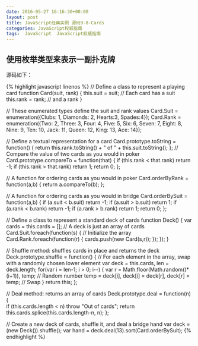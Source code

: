 ```yaml
---
date: 2016-05-27 16:16:30+00:00
layout: post
title: JavaScript经典实例 源码9-8-Cards
categories: JavaScript权威指南
tags:  JavaScript  JavaScript权威指南
---
```

使用枚举类型来表示一副扑克牌
----------------

源码如下：

{% highlight javascript linenos %}
// Define a class to represent a playing card
function Card(suit, rank) {
    this.suit = suit;         // Each card has a suit
    this.rank = rank;         // and a rank
}

// These enumerated types define the suit and rank values
Card.Suit = enumeration({Clubs: 1, Diamonds: 2, Hearts:3, Spades:4});
Card.Rank = enumeration({Two: 2, Three: 3, Four: 4, Five: 5, Six: 6,
                         Seven: 7, Eight: 8, Nine: 9, Ten: 10,
                         Jack: 11, Queen: 12, King: 13, Ace: 14});

// Define a textual representation for a card
Card.prototype.toString = function() {
    return this.rank.toString() + " of " + this.suit.toString();
};
// Compare the value of two cards as you would in poker
Card.prototype.compareTo = function(that) {
    if (this.rank < that.rank) return -1;
    if (this.rank > that.rank) return 1;
    return 0;
};

// A function for ordering cards as you would in poker
Card.orderByRank = function(a,b) { return a.compareTo(b); };

// A function for ordering cards as you would in bridge 
Card.orderBySuit = function(a,b) {
    if (a.suit < b.suit) return -1;
    if (a.suit > b.suit) return 1;
    if (a.rank < b.rank) return -1;
    if (a.rank > b.rank) return  1;
    return 0;
};


// Define a class to represent a standard deck of cards
function Deck() {
    var cards = this.cards = [];     // A deck is just an array of cards
    Card.Suit.foreach(function(s) {  // Initialize the array
                          Card.Rank.foreach(function(r) {
                                                cards.push(new Card(s,r));
                                            });
                      });
}
 
// Shuffle method: shuffles cards in place and returns the deck
Deck.prototype.shuffle = function() { 
    // For each element in the array, swap with a randomly chosen lower element
    var deck = this.cards, len = deck.length;
    for(var i = len-1; i > 0; i--) {
        var r = Math.floor(Math.random()*(i+1)), temp;     // Random number
        temp = deck[i], deck[i] = deck[r], deck[r] = temp; // Swap
    }
    return this;
};

// Deal method: returns an array of cards
Deck.prototype.deal = function(n) {  
    if (this.cards.length < n) throw "Out of cards";
    return this.cards.splice(this.cards.length-n, n);
};

// Create a new deck of cards, shuffle it, and deal a bridge hand
var deck = (new Deck()).shuffle();
var hand = deck.deal(13).sort(Card.orderBySuit);
{% endhighlight %}
